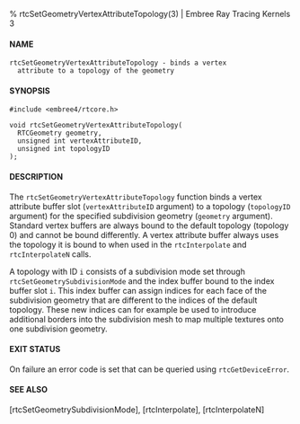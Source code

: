 % rtcSetGeometryVertexAttributeTopology(3) | Embree Ray Tracing Kernels 3

#### NAME

    rtcSetGeometryVertexAttributeTopology - binds a vertex
      attribute to a topology of the geometry

#### SYNOPSIS

    #include <embree4/rtcore.h>

    void rtcSetGeometryVertexAttributeTopology(
      RTCGeometry geometry,
      unsigned int vertexAttributeID,
      unsigned int topologyID
    );

#### DESCRIPTION

The `rtcSetGeometryVertexAttributeTopology` function binds a vertex
attribute buffer slot (`vertexAttributeID` argument) to a topology
(`topologyID` argument) for the specified subdivision geometry
(`geometry` argument). Standard vertex buffers are always bound to the
default topology (topology 0) and cannot be bound differently. A
vertex attribute buffer always uses the topology it is bound to when
used in the `rtcInterpolate` and `rtcInterpolateN` calls.

A topology with ID `i` consists of a subdivision mode set through
`rtcSetGeometrySubdivisionMode` and the index buffer bound to the
index buffer slot `i`. This index buffer can assign indices for each
face of the subdivision geometry that are different to the indices of
the default topology. These new indices can for example be used to
introduce additional borders into the subdivision mesh to map multiple
textures onto one subdivision geometry.

#### EXIT STATUS

On failure an error code is set that can be queried using
`rtcGetDeviceError`.

#### SEE ALSO

[rtcSetGeometrySubdivisionMode], [rtcInterpolate], [rtcInterpolateN]
